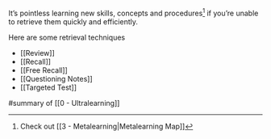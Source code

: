 It’s pointless learning new skills, concepts and procedures[^1] if you’re unable to retrieve them quickly and efficiently.

Here are some retrieval techniques

- [[Review]]
- [[Recall]]
- [[Free Recall]]
- [[Questioning Notes]]
- [[Targeted Test]]

#summary  of [[0 - Ultralearning]]

[^1]: Check out [[3 - Metalearning|Metalearning Map]]